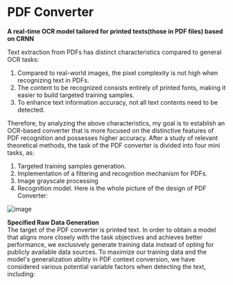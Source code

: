 # PDF Converter
**A real-time OCR model tailored for printed texts(those in PDF files) based on CRNN**

Text extraction from PDFs has distinct characteristics compared to general OCR tasks:
1. Compared to real-world images, the pixel complexity is not high when recognizing text in PDFs.
2. The content to be recognized consists entirely of printed fonts, making it easier to build targeted training samples.
3. To enhance text information accuracy, not all text contents need to be detected.

Therefore, by analyzing the above characteristics, my goal is to establish an OCR-based converter that is more focused on the distinctive features of PDF recognition and possesses higher accuracy.
After a study of relevant theoretical methods, the task of the PDF converter is divided into four mini tasks, as: 
1. Targeted training samples generation. 
2. Implementation of a filtering and recognition mechanism for PDFs. 
3. Image grayscale processing
4. Recognition model. 
Here is the whole picture of the design of PDF Converter: 

![image](https://github.com/Venyus/OCR/assets/118938648/d759b065-0e3d-4ef0-a4c2-c49f36529cc2)

**Specified Raw Data Generation**  
The target of the PDF converter is printed text. In order to obtain a model that aligns more closely with the task objectives and achieves better performance, we exclusively generate training data instead of opting for publicly available data sources.
To maximize our training data and the model's generalization ability in PDF context conversion, we have considered various potential variable factors when detecting the text, including:
